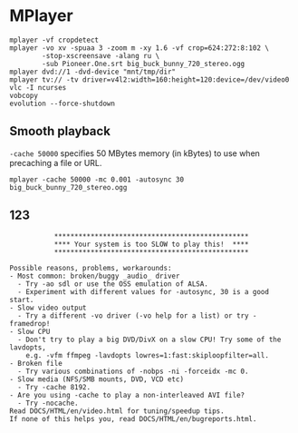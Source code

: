 <!-- -*- coding: utf-8-unix; -*-
     Danil Kutkevich's reference cards <http://kutkevich.org/rc>.
     Copyright (C) 2007, 2008, 2009,
     2010 Danil Kutkevich <http://danil.kutkevich.org>

     This reference cards is licensed under the Creative Commons
     Attribution-Share Alike 3.0 Unported License. To view a copy of this
     license, see the COPYING file or visit
     <http://creativecommons.org/licenses/by-sa/3.0/> or send a letter to
     Creative Commons, 171 Second Street, Suite 300, San Francisco,
     California, 94105, USA. -->

MPlayer
=======

    mplayer -vf cropdetect
    mplayer -vo xv -spuaa 3 -zoom m -xy 1.6 -vf crop=624:272:8:102 \
            -stop-xscreensave -alang ru \
            -sub Pioneer.One.srt big_buck_bunny_720_stereo.ogg
    mplayer dvd://1 -dvd-device "mnt/tmp/dir"
    mplayer tv:// -tv driver=v4l2:width=160:height=120:device=/dev/video0
    vlc -I ncurses
    vobcopy
    evolution --force-shutdown

Smooth playback
---------------

`-cache 50000` specifies 50 MBytes memory (in kBytes) to use when
precaching a file or URL.

    mplayer -cache 50000 -mc 0.001 -autosync 30 big_buck_bunny_720_stereo.ogg

[Smooth playback]: http://freshmeat.net/articles/fine-tuning-mplayer

123
---

               ************************************************
               **** Your system is too SLOW to play this!  ****
               ************************************************

    Possible reasons, problems, workarounds:
    - Most common: broken/buggy _audio_ driver
      - Try -ao sdl or use the OSS emulation of ALSA.
      - Experiment with different values for -autosync, 30 is a good start.
    - Slow video output
      - Try a different -vo driver (-vo help for a list) or try -framedrop!
    - Slow CPU
      - Don't try to play a big DVD/DivX on a slow CPU! Try some of the lavdopts,
        e.g. -vfm ffmpeg -lavdopts lowres=1:fast:skiploopfilter=all.
    - Broken file
      - Try various combinations of -nobps -ni -forceidx -mc 0.
    - Slow media (NFS/SMB mounts, DVD, VCD etc)
      - Try -cache 8192.
    - Are you using -cache to play a non-interleaved AVI file?
      - Try -nocache.
    Read DOCS/HTML/en/video.html for tuning/speedup tips.
    If none of this helps you, read DOCS/HTML/en/bugreports.html.
